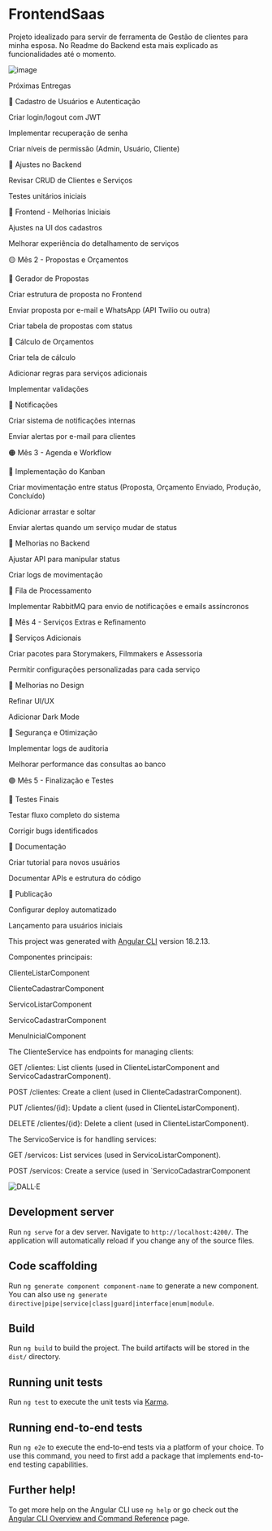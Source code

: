 # FrontendSaas

Projeto idealizado para servir de ferramenta de Gestão de clientes para minha esposa. No Readme do Backend esta mais explicado as funcionalidades até o momento.

![image](https://github.com/user-attachments/assets/9bb70156-f1ae-4928-9b8e-ca339f757c42)



Próximas Entregas

🔹 Cadastro de Usuários e Autenticação

Criar login/logout com JWT

Implementar recuperação de senha

Criar níveis de permissão (Admin, Usuário, Cliente)

🔹 Ajustes no Backend

Revisar CRUD de Clientes e Serviços

Testes unitários iniciais

🔹 Frontend - Melhorias Iniciais

Ajustes na UI dos cadastros

Melhorar experiência do detalhamento de serviços

🟡 Mês 2 - Propostas e Orçamentos

🔹 Gerador de Propostas

Criar estrutura de proposta no Frontend

Enviar proposta por e-mail e WhatsApp (API Twilio ou outra)

Criar tabela de propostas com status

🔹 Cálculo de Orçamentos

Criar tela de cálculo

Adicionar regras para serviços adicionais

Implementar validações

🔹 Notificações

Criar sistema de notificações internas

Enviar alertas por e-mail para clientes

🟠 Mês 3 - Agenda e Workflow

🔹 Implementação do Kanban

Criar movimentação entre status (Proposta, Orçamento Enviado, Produção, Concluído)

Adicionar arrastar e soltar

Enviar alertas quando um serviço mudar de status

🔹 Melhorias no Backend

Ajustar API para manipular status

Criar logs de movimentação

🔹 Fila de Processamento

Implementar RabbitMQ para envio de notificações e emails assíncronos

🔴 Mês 4 - Serviços Extras e Refinamento

🔹 Serviços Adicionais

Criar pacotes para Storymakers, Filmmakers e Assessoria

Permitir configurações personalizadas para cada serviço

🔹 Melhorias no Design

Refinar UI/UX

Adicionar Dark Mode

🔹 Segurança e Otimização

Implementar logs de auditoria

Melhorar performance das consultas ao banco

🟣 Mês 5 - Finalização e Testes

🔹 Testes Finais

Testar fluxo completo do sistema

Corrigir bugs identificados

🔹 Documentação

Criar tutorial para novos usuários

Documentar APIs e estrutura do código

🔹 Publicação

Configurar deploy automatizado

Lançamento para usuários iniciais

This project was generated with [Angular CLI](https://github.com/angular/angular-cli) version 18.2.13.

Componentes principais:

ClienteListarComponent

ClienteCadastrarComponent

ServicoListarComponent

ServicoCadastrarComponent

MenuInicialComponent

The ClienteService has endpoints for managing clients:

GET /clientes: List clients (used in ClienteListarComponent and ServicoCadastrarComponent).

POST /clientes: Create a client (used in ClienteCadastrarComponent).

PUT /clientes/{id}: Update a client (used in ClienteListarComponent).

DELETE /clientes/{id}: Delete a client (used in ClienteListarComponent).


The ServicoService is for handling services:

GET /servicos: List services (used in ServicoListarComponent).

POST /servicos: Create a service (used in `ServicoCadastrarComponent

![DALL·E](https://github.com/user-attachments/assets/c57ed646-d8e2-4d30-87df-361f5bb6824a)

## Development server

Run `ng serve` for a dev server. Navigate to `http://localhost:4200/`. The application will automatically reload if you change any of the source files.

## Code scaffolding

Run `ng generate component component-name` to generate a new component. You can also use `ng generate directive|pipe|service|class|guard|interface|enum|module`.

## Build

Run `ng build` to build the project. The build artifacts will be stored in the `dist/` directory.

## Running unit tests

Run `ng test` to execute the unit tests via [Karma](https://karma-runner.github.io).

## Running end-to-end tests

Run `ng e2e` to execute the end-to-end tests via a platform of your choice. To use this command, you need to first add a package that implements end-to-end testing capabilities.

## Further help!

To get more help on the Angular CLI use `ng help` or go check out the [Angular CLI Overview and Command Reference](https://angular.io/cli) page.

